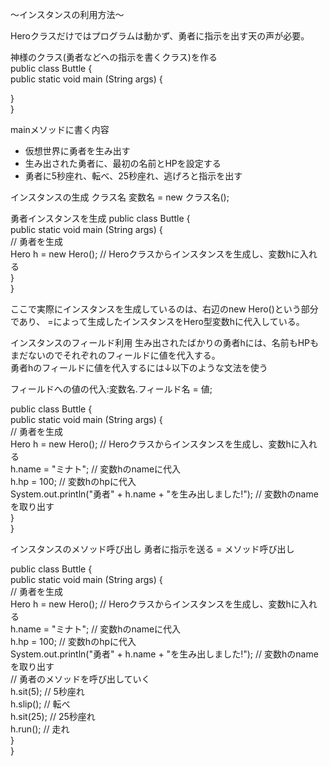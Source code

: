 〜インスタンスの利用方法〜

Heroクラスだけではプログラムは動かず、勇者に指示を出す天の声が必要。<br>

神様のクラス(勇者などへの指示を書くクラス)を作る<br>
public class Buttle {<br>
  public static void main (String args) {<br>

  }<br>
}<br>

mainメソッドに書く内容
- 仮想世界に勇者を生み出す
- 生み出された勇者に、最初の名前とHPを設定する
- 勇者に5秒座れ、転べ、25秒座れ、逃げろと指示を出す

インスタンスの生成
クラス名 変数名 = new クラス名();<br>

勇者インスタンスを生成
public class Buttle {<br>
  public static void main (String args) {<br>
  // 勇者を生成<br>
    Hero h = new Hero(); // Heroクラスからインスタンスを生成し、変数hに入れる<br>
  }<br>
}<br>

ここで実際にインスタンスを生成しているのは、右辺のnew Hero()という部分であり、
=によって生成したインスタンスをHero型変数hに代入している。<br>

インスタンスのフィールド利用
生み出されたばかりの勇者hには、名前もHPもまだないのでそれぞれのフィールドに値を代入する。<br>
勇者hのフィールドに値を代入するには↓以下のような文法を使う<br>

フィールドへの値の代入:変数名.フィールド名 = 値;

public class Buttle {<br>
  public static void main (String args) {<br>
  // 勇者を生成<br>
    Hero h = new Hero(); // Heroクラスからインスタンスを生成し、変数hに入れる<br>
    h.name = "ミナト"; // 変数hのnameに代入<br>
    h.hp = 100; // 変数hのhpに代入<br>
    System.out.println("勇者" + h.name + "を生み出しました!"); // 変数hのnameを取り出す<br>
  }<br>
}<br>

インスタンスのメソッド呼び出し
勇者に指示を送る = メソッド呼び出し<br>

public class Buttle {<br>
  public static void main (String args) {<br>
  // 勇者を生成<br>
    Hero h = new Hero(); // Heroクラスからインスタンスを生成し、変数hに入れる<br>
    h.name = "ミナト"; // 変数hのnameに代入<br>
    h.hp = 100; // 変数hのhpに代入<br>
    System.out.println("勇者" + h.name + "を生み出しました!"); // 変数hのnameを取り出す<br>
    // 勇者のメソッドを呼び出していく<br>
    h.sit(5); // 5秒座れ<br>
    h.slip(); // 転べ<br>
    h.sit(25); // 25秒座れ<br>
    h.run(); // 走れ<br>
  }<br>
}<br>
